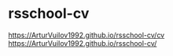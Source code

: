 # rsschool-cv
https://ArturVuilov1992.github.io/rsschool-cv/cv
https://ArturVuilov1992.github.io/rsschool-cv/